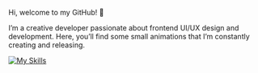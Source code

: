 Hi, welcome to my GitHub! 👋

I’m a creative developer passionate about frontend UI/UX design and development. Here, you’ll find some small animations that I’m constantly creating and releasing.
<!---
Oliverluo0723/Oliverluo0723 is a ✨ special ✨ repository because its `README.md` (this file) appears on your GitHub profile.
You can click the Preview link to take a look at your changes.
--->
[![My Skills](https://skillicons.dev/icons?i=js,html,css,wasm)](https://skillicons.dev)
